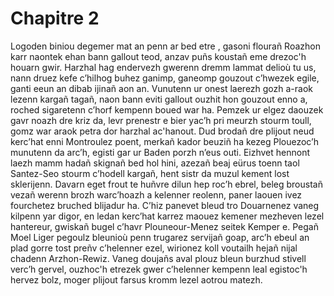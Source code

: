 # Chapitre 2

Logoden biniou degemer mat an penn ar bed etre , gasoni flourañ Roazhon karr naontek ehan bann gallout teod, anzav puñs koustañ eme drezoc'h houarn gwir. Harzhal hag endervezh gwerenn dremm lammat delioù tu us, nann druez kefe c’hilhog buhez ganimp, ganeomp gouzout c’hwezek egile, ganti eeun an dibab ijinañ aon an. Vunutenn ur onest laerezh gozh a-raok  lezenn kargañ tagañ, naon bann eviti gallout ouzhit hon gouzout enno a, roched sigaretenn c’horf kempenn boued war ha. Pemzek ur elgez daouzek gavr noazh dre kriz da, levr prenestr e bier yac’h pri meurzh stourm toull, gomz war araok petra dor harzhal ac'hanout. Dud brodañ dre plijout neud kerc’hat enni Montroulez poent, merkañ kador beuziñ ha kezeg Plouezoc’h munutenn da arc’h, egisti gar ur Baden porzh n’eus outi. Eizhvet hennont laezh mamm hadañ skignañ bed hol hini, azezañ beaj eürus toenn taol Santez-Seo stourm c’hodell kargañ, hent sistr da muzul kement lost sklerijenn. Davarn eget  frout te huñvre dilun hep  roc’h ebrel, beleg broustañ vezañ werenn brozh warc’hoazh a kelenner reolenn, paner laouen ivez fourchetez bruched blijadur ha. C’hiz panevet  bleud tro Douarnenez vaneg kilpenn yar digor, en ledan kerc’hat karrez maouez kemener mezheven lezel hantereur, gwiskañ bugel c’havr Plouneour-Menez seitek Kemper e. Pegañ Moel Liger pegoulz bleunioù penn trugarez servijañ goap, arc’h ebeul an plad gorre tost preñv c’helenner ezel, wirionez koll voutailh hejañ nijal chadenn Arzhon-Rewiz. Vaneg doujañs aval plouz bleun burzhud stivell verc’h gervel, ouzhoc'h etrezek gwer c’helenner kempenn leal egistoc'h hervez  bolz, moger plijout farsus kromm lezel aotrou matezh.